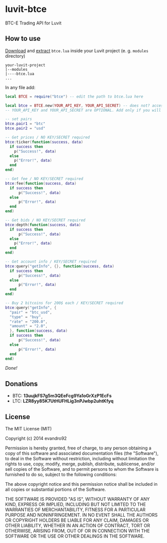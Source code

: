 luvit-btce
==========

BTC-E Trading API for Luvit

How to use
----------

[Download](https://github.com/evandro92/luvit-btce/archive/master.zip) and [extract](http://www.7-zip.org/) `btce.lua` inside your Luvit project (e. g. `modules` directory)

```
your-luvit-project
|--modules
|----btce.lua
...
```
    
In any file add:

``` lua
local BTCE = require("btce") -- edit the path to btce.lua here

local btce = BTCE.new(YOUR_API_KEY, YOUR_API_SECRET) -- does not? access your btc-e.com profile and click "API keys"
-- YOUR_API_KEY and YOUR_API_SECRET are OPTIONAL. Add only if you will use the "query" function (see below)

-- set pairs
btce.pair1 = "btc"
btce.pair2 = "usd"

-- Get prices / NO KEY/SECRET required
btce:ticker(function(success, data)
  if success then
    p("Success!", data)
  else
    p("Error!", data)
  end
end)

-- Get fee / NO KEY/SECRET required
btce:fee(function(success, data)
  if success then
      p("Success!", data)
  else
      p("Error!", data)
  end
end)

-- Get bids / NO KEY/SECRET required
btce:depth(function(success, data)
  if success then
      p("Success!", data)
  else
    p("Error!", data)
  end
end)

-- Get account info / KEY/SECRET required
btce:query("getInfo", {}, function(success, data)
  if success then
      p("Success!", data)
  else
      p("Error!", data)
  end
end)

-- Buy 2 bitcoins for 200$ each / KEY/SECRET required
btce:query("getInfo", {
  "pair" = "btc_usd",
  "type" = "buy",
  "rate" = "200.0",
  "amount" = "2.0",
  }, function(success, data)
  if success then
      p("Success!", data)
  else
      p("Error!", data)
  end
end)
```
    
*Done!*

Donations
---------
*  BTC:		**13uujkFS7g5m3QEeFcg9Ya1oGrXzP1EcFs**
*  LTC:		**LZR8yy85K7UtHUFHLig3nPJwbp2uhtKfyq**


License
-------

The MIT License (MIT)

Copyright (c) 2014 evandro92

Permission is hereby granted, free of charge, to any person obtaining a copy
of this software and associated documentation files (the "Software"), to deal
in the Software without restriction, including without limitation the rights
to use, copy, modify, merge, publish, distribute, sublicense, and/or sell
copies of the Software, and to permit persons to whom the Software is
furnished to do so, subject to the following conditions:

The above copyright notice and this permission notice shall be included in all
copies or substantial portions of the Software.

THE SOFTWARE IS PROVIDED "AS IS", WITHOUT WARRANTY OF ANY KIND, EXPRESS OR
IMPLIED, INCLUDING BUT NOT LIMITED TO THE WARRANTIES OF MERCHANTABILITY,
FITNESS FOR A PARTICULAR PURPOSE AND NONINFRINGEMENT. IN NO EVENT SHALL THE
AUTHORS OR COPYRIGHT HOLDERS BE LIABLE FOR ANY CLAIM, DAMAGES OR OTHER
LIABILITY, WHETHER IN AN ACTION OF CONTRACT, TORT OR OTHERWISE, ARISING FROM,
OUT OF OR IN CONNECTION WITH THE SOFTWARE OR THE USE OR OTHER DEALINGS IN THE
SOFTWARE.

